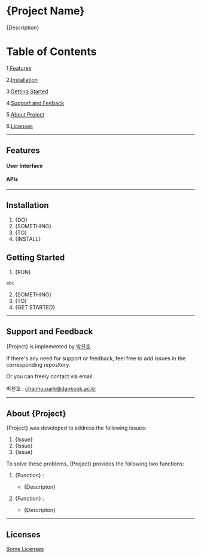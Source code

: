 # {Project Name}

{Description}

# Table of Contents

1.[Features](#features)

2.[Installation](#installation)

3.[Getting Started](#getting-started)

4.[Support and Feeback](#support-and-feedback)

5.[About Project](#about-project)

6.[Licenses](#licenses)

---

## Features

#### User Interface

#### APIs

---

## Installation

1. {DO}
2. {SOMETHING}
3. {TO}
4. {INSTALL}

## Getting Started

1. {RUN}

```bash
abc

```

2. {SOMETHING}
3. {TO}
4. {GET STARTED}

---

## Support and Feedback

{Project} is implemented by [박찬호](https://github.com/charlieppark)

If there's any need for support or feedback, feel free to add issues in the corresponding repository.

Or you can freely contact via email:

박찬호 : chanho.park@dankook.ac.kr

---

## About {Project}

{Project} was developed to address the following issues:

1. {Issue}
2. {Issue}
3. {Issue}

To solve these problems, {Project} provides the following two functions:

1. {Function} :

   - {Descripton}

2. {Function} :

   - {Descripton}

---

## Licenses

[Some Licenses](./LICENSE)
